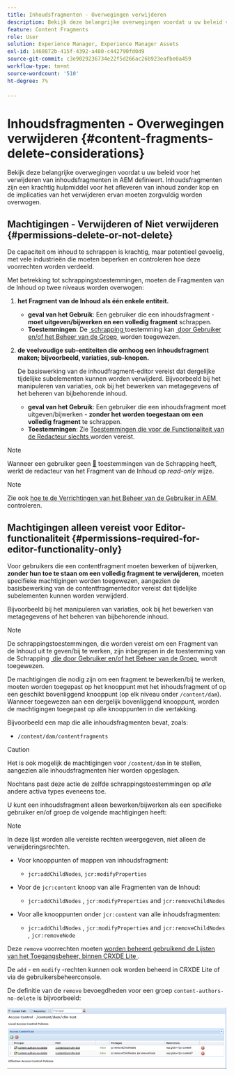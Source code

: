 ```yaml
---
title: Inhoudsfragmenten - Overwegingen verwijderen
description: Bekijk deze belangrijke overwegingen voordat u uw beleid voor het verwijderen van inhoudsfragmenten in AEM definieert. Inhoudsfragmenten zijn een krachtig hulpmiddel voor het afleveren van inhoud zonder kop en de implicaties van het verwijderen ervan moeten zorgvuldig worden overwogen.
feature: Content Fragments
role: User
solution: Experience Manager, Experience Manager Assets
exl-id: 1460872b-415f-4392-a480-c442790fd0d9
source-git-commit: c3e9029236734e22f5d266ac26b923eafbe0a459
workflow-type: tm+mt
source-wordcount: '510'
ht-degree: 7%

---
```


# Inhoudsfragmenten - Overwegingen verwijderen {#content-fragments-delete-considerations}

Bekijk deze belangrijke overwegingen voordat u uw beleid voor het verwijderen van inhoudsfragmenten in AEM definieert. Inhoudsfragmenten zijn een krachtig hulpmiddel voor het afleveren van inhoud zonder kop en de implicaties van het verwijderen ervan moeten zorgvuldig worden overwogen.

## Machtigingen - Verwijderen of Niet verwijderen {#permissions-delete-or-not-delete}

De capaciteit om inhoud te schrappen is krachtig, maar potentieel gevoelig, met vele industrieën die moeten beperken en controleren hoe deze voorrechten worden verdeeld.

Met betrekking tot schrappingstoestemmingen, moeten de Fragmenten van de Inhoud op twee niveaus worden overwogen:

1. **het Fragment van de Inhoud als één enkele entiteit.**

   * **geval van het Gebruik**: Een gebruiker die een inhoudsfragment - **moet uitgeven/bijwerken en een volledig fragment** schrappen.
   * **Toestemmingen**: De [&#x200B; schrapping &#x200B;](/help/sites-administering/security.md#actions) toestemming kan [&#x200B; door Gebruiker en/of het Beheer van de Groep &#x200B;](/help/sites-administering/security.md#managing-permissions) worden toegewezen.

2. **de veelvoudige sub-entiteiten die omhoog een inhoudsfragment maken; bijvoorbeeld, variaties, sub-knopen.**

   De basiswerking van de inhoudfragment-editor vereist dat dergelijke tijdelijke subelementen kunnen worden verwijderd. Bijvoorbeeld bij het manipuleren van variaties, ook bij het bewerken van metagegevens of het beheren van bijbehorende inhoud.

   * **geval van het Gebruik**: Een gebruiker die een inhoudsfragment moet uitgeven/bijwerken - **zonder het worden toegestaan om een volledig fragment** te schrappen.
   * **Toestemmingen**: Zie [&#x200B; Toestemmingen die voor de Functionaliteit van de Redacteur slechts &#x200B;](#permissions-required-for-editor-functionality-only) worden vereist.

>[!NOTE]
>
>Wanneer een gebruiker geen [&#128279;](/help/sites-administering/security.md#actions) toestemmingen van de Schrapping heeft, werkt de redacteur van het Fragment van de Inhoud op *read-only* wijze.

>[!NOTE]
>
>Zie ook [&#x200B; hoe te de Verrichtingen van het Beheer van de Gebruiker in AEM &#x200B;](/help/sites-administering/audit-user-management-operations.md) controleren.

## Machtigingen alleen vereist voor Editor-functionaliteit {#permissions-required-for-editor-functionality-only}

Voor gebruikers die een contentfragment moeten bewerken of bijwerken, **zonder hun toe te staan om een volledig fragment te verwijderen**, moeten specifieke machtigingen worden toegewezen, aangezien de basisbewerking van de contentfragmenteditor vereist dat tijdelijke subelementen kunnen worden verwijderd.

Bijvoorbeeld bij het manipuleren van variaties, ook bij het bewerken van metagegevens of het beheren van bijbehorende inhoud.

>[!NOTE]
>
>De schrappingstoestemmingen, die worden vereist om een Fragment van de Inhoud uit te geven/bij te werken, zijn inbegrepen in de toestemming van de Schrapping [&#x200B; die door Gebruiker en/of het Beheer van de Groep &#x200B;](/help/sites-administering/security.md#managing-permissions) wordt toegewezen.

De machtigingen die nodig zijn om een fragment te bewerken/bij te werken, moeten worden toegepast op het knooppunt met het inhoudsfragment of op een geschikt bovenliggend knooppunt (op elk niveau onder `/content/dam`). Wanneer toegewezen aan een dergelijk bovenliggend knooppunt, worden de machtigingen toegepast op alle knooppunten in die vertakking.

Bijvoorbeeld een map die alle inhoudsfragmenten bevat, zoals:

* `/content/dam/contentfragments`

>[!CAUTION]
>
>Het is ook mogelijk de machtigingen voor `/content/dam` in te stellen, aangezien alle inhoudsfragmenten hier worden opgeslagen.
>
>Nochtans past deze actie de zelfde schrappingstoestemmingen op *alle* andere activa types eveneens toe.

U kunt een inhoudsfragment alleen bewerken/bijwerken als een specifieke gebruiker en/of groep de volgende machtigingen heeft:

>[!NOTE]
>
>In deze lijst worden alle vereiste rechten weergegeven, niet alleen de verwijderingsrechten.

* Voor knooppunten of mappen van inhoudsfragment:

   * `jcr:addChildNodes`, `jcr:modifyProperties`

* Voor de `jcr:content` knoop van alle Fragmenten van de Inhoud:

   * `jcr:addChildNodes` , `jcr:modifyProperties` and `jcr:removeChildNodes`

* Voor alle knooppunten onder `jcr:content` van alle inhoudsfragmenten:

   * `jcr:addChildNodes` , `jcr:modifyProperties` and `jcr:removeChildNodes` , `jcr:removeNode`

Deze `remove` voorrechten moeten [&#x200B; worden beheerd gebruikend de Lijsten van het Toegangsbeheer, binnen CRXDE Lite &#x200B;](/help/sites-administering/user-group-ac-admin.md#access-right-management).

De `add` - en `modify` -rechten kunnen ook worden beheerd in CRXDE Lite of via de gebruikersbeheerconsole.

De definitie van de `remove` bevoegdheden voor een groep `content-authors-no-delete` is bijvoorbeeld:

![&#x200B; cf-schrapping-03 &#x200B;](assets/cf-delete-03.png)
